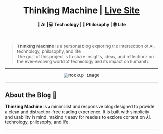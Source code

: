 <h1 align=center>Thinking Machine | <a href="https://jack5316.github.io/Thinking-Machine/" rel="nofollow">Live Site</a></h1>

<h4 align=center>🤖 AI | 💻 Technology | 🧠 Philosophy | 🌍 Life</h4>
<br>

> **Thinking Machine** is a personal blog exploring the intersection of AI, technology, philosophy, and life.<br>
> The goal of this project is to share insights, ideas, and reflections on the ever-evolving world of technology and its impact on humanity.

---

<p align="center">
  <kbd><img src="https://user-images.githubusercontent.com/21258296/114303440-bfc0ae80-9aeb-11eb-8cfa-48a4bb385a6d.png" alt="Mockup image" title="Mockup"/></kbd>
</p>

---

## About the Blog 🚀

**Thinking Machine** is a minimalist and responsive blog designed to provide a clean and distraction-free reading experience. It is built with simplicity and usability in mind, making it easy for readers to explore content on AI, technology, philosophy, and life.

---
